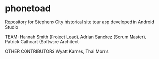 # phonetoad
Repository for Stephens City historical site tour app developed in Android Studio

TEAM:
Hannah Smith (Project Lead),
Adrian Sanchez (Scrum Master),
Patrick Cathcart (Software Architect)

OTHER CONTRIBUTORS
Wyatt Karnes, Thai Morris
